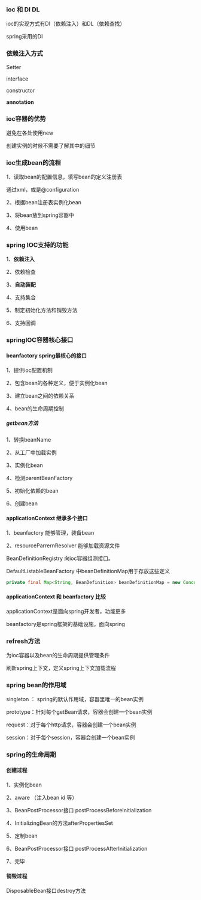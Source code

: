 ### ioc 和 DI DL

ioc的实现方式有DI（依赖注入）和DL（依赖查找）

spring采用的DI

### 依赖注入方式

Setter

interface

constructor

**annotation**

### ioc容器的优势

避免在各处使用new

创建实例的时候不需要了解其中的细节

### ioc生成bean的流程

1、读取bean的配置信息，填写bean的定义注册表

通过xml，或是@configuration

2、根据bean注册表实例化bean

3、将bean放到spring容器中

4、使用bean

### spring IOC支持的功能

1、**依赖注入**

2、依赖检查

3、**自动装配**

4、支持集合

5、制定初始化方法和销毁方法

6、支持回调

### springIOC容器核心接口

#### beanfactory  spring最核心的接口

1、提供ioc配置机制 

2、包含bean的各种定义，便于实例化bean

3、建立bean之间的依赖关系

4、bean的生命周期控制

##### getbean方法

1、转换beanName

2、从工厂中加载实例

3、实例化bean

4、检测parentBeanFactory

5、初始化依赖的bean

6、创建bean

#### applicationContext 继承多个接口 

1、beanfactory 能够管理，装备bean

2、resourceParrernResolver 能够加载资源文件



BeanDefinitionRegistry  向ioc容器组测接口。

DefaultListableBeanFactory 中beanDefinitionMap用于存放这些定义

~~~java
private final Map<String, BeanDefinition> beanDefinitionMap = new ConcurrentHashMap<>(256);
~~~

#### applicationContext 和 beanfactory 比较

applicationContext是面向spring开发者，功能更多

beanfactory是spring框架的基础设施，面向spring 

### refresh方法

为ioc容器以及bean的生命周期提供管理条件

刷新spring上下文，定义spring上下文加载流程

### spring bean的作用域

singleton ： spring的默认作用域，容器里唯一的bean实例

prototype：针对每个getBean请求，容器会创建一个bean实例

request：对于每个http请求，容器会创建一个bean实例

session：对于每个session，容器会创建一个bean实例

### spring的生命周期

#### 创建过程

1、实例化bean

2、aware （注入bean id 等）

3、BeanPostProcessor接口  postProcessBeforeInitialization

4、InitializingBean的方法afterPropertiesSet

5、定制bean

6、BeanPostProcessor接口  postProcessAfterInitialization

7、完毕

#### 销毁过程

DisposableBean接口destroy方法